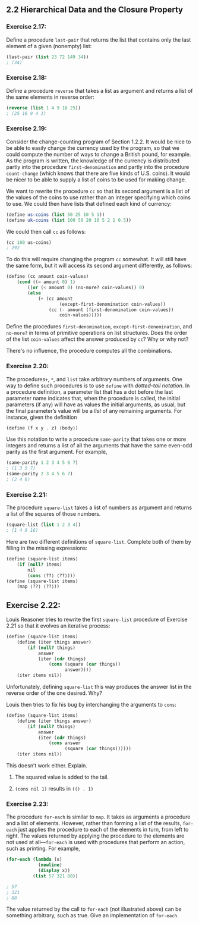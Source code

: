 ## 2.2 Hierarchical Data and the Closure Property

### Exercise 2.17:

Define a procedure `last-pair` that returns the list that contains only the last element of a given (nonempty) list:

```scheme
(last-pair (list 23 72 149 34))
; (34)
```

### Exercise 2.18:

Define a procedure `reverse` that takes a list as argument and returns a list of the same elements in reverse order:

```scheme
(reverse (list 1 4 9 16 25))
; (25 16 9 4 1)
```

### Exercise 2.19:

Consider the change-counting program of Section 1.2.2. It would be nice to be able to easily change the currency used by the program, so that we could compute the number of ways to change a British pound, for example. As the program is written, the knowledge of the currency is distributed partly into the procedure `first-denomination` and partly into the procedure `count-change` (which knows that there are five kinds of U.S. coins). It would be nicer to be able to supply a list of coins to be used for making change.

We want to rewrite the procedure `cc` so that its second argument is a list of the values of the coins to use rather than an integer specifying which coins to use. We could then have lists that defined each kind of currency:

```scheme
(define us-coins (list 50 25 10 5 1))
(define uk-coins (list 100 50 20 10 5 2 1 0.5))
```

We could then call `cc` as follows:

```scheme
(cc 100 us-coins)
; 292
```

To do this will require changing the program `cc` somewhat. It will still have the same form, but it will access its second argument differently, as follows:

```scheme
(define (cc amount coin-values)
    (cond ((= amount 0) 1)
        ((or (< amount 0) (no-more? coin-values)) 0)
        (else
            (+ (cc amount
                    (except-first-denomination coin-values))
                (cc (- amount (first-denomination coin-values))
                    coin-values)))))
```

Define the procedures `first-denomination`, `except-first-denomination`, and `no-more?` in terms of primitive operations on list structures. Does the order of the list `coin-values` affect the answer produced by `cc`? Why or why not?

There's no influence, the procedure computes all the combinations.

### Exercise 2.20:

The procedures`+`, `*`, and `list` take arbitrary numbers of arguments. One way to define such procedures is to use `define` with _dotted-tail notation_. In a procedure definition, a parameter list that has a dot before the last parameter name indicates that, when the procedure is called, the initial parameters (if any) will have as values the initial arguments, as usual, but the final parameter’s value will be a _list_ of any remaining arguments. For instance, given the definition

```scheme
(define (f x y . z) ⟨body⟩)
```

Use this notation to write a procedure `same-parity` that takes one or more integers and returns a list of all the arguments that have the same even-odd parity as the first argument. For example,

```scheme
(same-parity 1 2 3 4 5 6 7)
; (1 3 5 7)
(same-parity 2 3 4 5 6 7)
; (2 4 6)
```

### Exercise 2.21:

The procedure `square-list` takes a list of numbers as argument and returns a list of the squares of those numbers.

```scheme
(square-list (list 1 2 3 4))
; (1 4 9 16)
```

Here are two different definitions of `square-list`. Complete both of them by filling in the missing expressions:

```scheme
(define (square-list items)
    (if (null? items)
        nil
        (cons ⟨??⟩ ⟨??⟩)))
(define (square-list items)
    (map ⟨??⟩ ⟨??⟩))
```

## Exercise 2.22:

Louis Reasoner tries to rewrite the first `square-list` procedure of Exercise 2.21 so that it evolves an iterative process:

```scheme
(define (square-list items)
    (define (iter things answer)
        (if (null? things)
            answer
            (iter (cdr things)
                (cons (square (car things))
                      answer))))
    (iter items nil))
```

Unfortunately, defining `square-list` this way produces the answer list in the reverse order of the one desired. Why?

Louis then tries to fix his bug by interchanging the arguments to `cons`:

```scheme
(define (square-list items)
    (define (iter things answer)
        (if (null? things)
            answer
            (iter (cdr things)
                (cons answer
                      (square (car things))))))
    (iter items nil))
```

This doesn’t work either. Explain.

1. The squared value is added to the tail.

2. `(cons nil 1)` results in `(() . 1)`

### Exercise 2.23:

The procedure `for-each` is similar to `map`. It takes as arguments a procedure and a list of elements. However, rather than forming a list of the results, `for-each` just applies the procedure to each of the elements in turn, from left to right. The values returned by applying the procedure to the elements are not used at all—`for-each` is used with procedures that perform an action, such as printing. For example,

```scheme
(for-each (lambda (x)
            (newline)
            (display x))
          (list 57 321 88))

; 57
; 321
; 88
```

The value returned by the call to `for-each` (not illustrated above) can be something arbitrary, such as true. Give an implementation of `for-each`.
